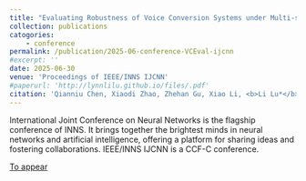 ```yaml
---
title: "Evaluating Robustness of Voice Conversion Systems under Multi-source Channel Interference"
collection: publications
catogories: 
    - conference
permalink: /publication/2025-06-conference-VCEval-ijcnn
#excerpt: ''
date: 2025-06-30
venue: 'Proceedings of IEEE/INNS IJCNN'
#paperurl: 'http://lynnlilu.github.io/files/.pdf'
citation: 'Qianniu Chen, Xiaodi Zhao, Zhehan Gu, Xiao Li, <b>Li Lu*</b>. &quot;Evaluating Robustness of Voice Conversion Systems under Multi-source Channel Interference.&quot; <i>Proceedings of IEEE/INNS IJCNN</i>. Rome, Italy. 2025. doi: to appear.'
---
```


International Joint Conference on Neural Networks is the flagship conference of INNS. It brings together the brightest minds in neural networks and artificial intelligence, offering a platform for sharing ideas and fostering collaborations. IEEE/INNS IJCNN is a CCF-C conference.


[To appear](https://lynnlilu.github.io/files/xxxx.pdf)

